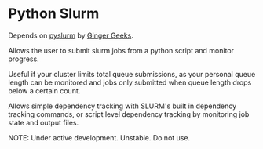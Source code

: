 # Python Slurm

Depends on [pyslurm](https://github.com/gingergeeks/pyslurm) by [Ginger Geeks](gingergeeks.co.uk).

Allows the user to submit slurm jobs from a python script and monitor progress.

Useful if your cluster limits total queue submissions, as your personal queue length can be monitored and jobs only submitted when queue length drops below a certain count.

Allows simple dependency tracking with SLURM's built in dependency tracking commands, or script level dependency tracking by monitoring job state and output files.

NOTE: Under active development. Unstable. Do not use.
